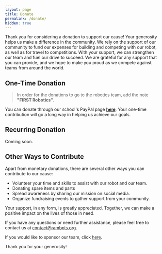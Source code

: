 ```yaml
---
layout: page
title: Donate
permalink: /donate/
hidden: true
---
```

Thank you for considering a donation to support our cause! Your generosity helps us make a difference in the community.  We rely on the support of our community to fund our expenses for building and competing with our robot, as well as for travel to competitions. With your support, we can strengthen our team and fuel our drive to succeed. We are grateful for any support that you can provide, and we hope to make you proud as we compete against teams from around the world.

## One-Time Donation

> In order for the donations to go to the robotics team, add the note **"FIRST Robotics"**.

You can donate through our school's PayPal page **[here](https://www.paypal.com/donate/?hosted_button_id=EDZYYQA8H83WY)**. Your one-time contribution will go a long way in helping us achieve our goals.

## Recurring Donation

Coming soon.

## Other Ways to Contribute

Apart from monetary donations, there are several other ways you can contribute to our cause:

- Volunteer your time and skills to assist with our robot and our team.
- Donating spare items and parts
- Spread awareness by sharing our mission on social media.
- Organize fundraising events to gather support from your community.

Your support, in any form, is greatly appreciated. Together, we can make a positive impact on the lives of those in need.

If you have any questions or need further assistance, please feel free to contact us at [contact@rambots.org](mailto:contact@rambots.org).

If you would like to sponsor our team, click [here](/sponsors).

Thank you for your generosity!


